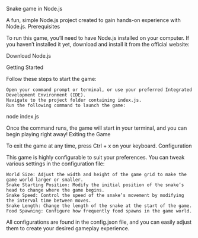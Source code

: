 Snake game in Node.js

A fun, simple Node.js project created to gain hands-on experience with Node.js. 
Prerequisites

To run this game, you’ll need to have Node.js installed on your computer. If you haven’t installed it yet, download and install it from the official website:

Download Node.js


Getting Started

Follow these steps to start the game:

    Open your command prompt or terminal, or use your preferred Integrated Development Environment (IDE).
    Navigate to the project folder containing index.js.
    Run the following command to launch the game:

node index.js

Once the command runs, the game will start in your terminal, and you can begin playing right away!
Exiting the Game

To exit the game at any time, press Ctrl + x on your keyboard.
Configuration

This game is highly configurable to suit your preferences. You can tweak various settings in the configuration file:

    World Size: Adjust the width and height of the game grid to make the game world larger or smaller.
    Snake Starting Position: Modify the initial position of the snake’s head to change where the game begins.
    Snake Speed: Control the speed of the snake’s movement by modifying the interval time between moves.
    Snake Length: Change the length of the snake at the start of the game.
    Food Spawning: Configure how frequently food spawns in the game world.

All configurations are found in the config.json file, and you can easily adjust them to create your desired gameplay experience.
